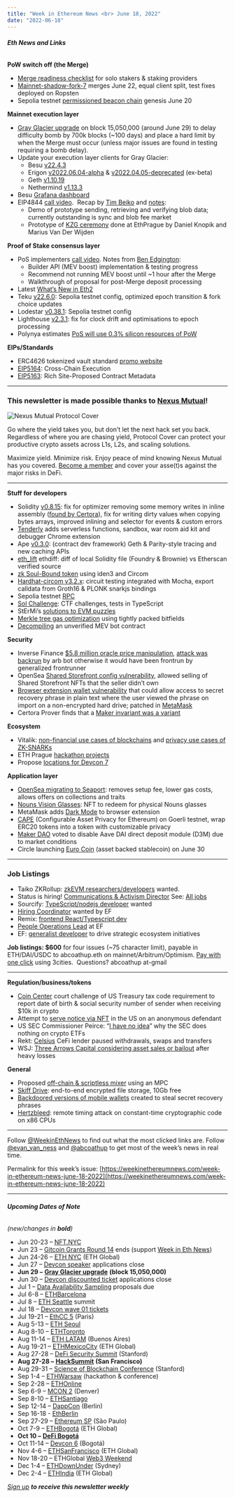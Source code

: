 ```yaml
---
title: "Week in Ethereum News <br> June 18, 2022"
date: "2022-06-18"
---
```


###### **Eth News and Links**

**PoW switch off (the Merge)**

- [Merge readiness checklist](https://launchpad.ethereum.org/en/merge-readiness/) for solo stakers & staking providers
- [Mainnet-shadow-fork-7](https://twitter.com/abcoathup/status/1536920372784025600) merges June 22, equal client split, test fixes deployed on Ropsten
- Sepolia testnet [permissioned beacon chain](https://twitter.com/terencechain/status/1536708573446561797) genesis June 20

**Mainnet execution layer**

- [Gray Glacier upgrade](https://blog.ethereum.org/2022/06/16/gray-glacier-announcement/) on block 15,050,000 (around June 29) to delay difficulty bomb by 700k blocks (~100 days) and place a hard limit by when the Merge must occur (unless major issues are found in testing requiring a bomb delay).
- Update your execution layer clients for Gray Glacier:
    - Besu [v22.4.3](https://github.com/hyperledger/besu/releases/tag/22.4.3)
    - Erigon [v2022.06.04-alpha](https://github.com/ledgerwatch/erigon/releases/tag/v2022.06.04) & [v2022.04.05-deprecated](https://github.com/ledgerwatch/erigon/releases/tag/v2022.04.05) (ex-beta)
    - Geth [v1.10.19](https://github.com/ethereum/go-ethereum/releases/tag/v1.10.19)
    - Nethermind [v1.13.3](https://github.com/NethermindEth/nethermind/releases/tag/1.13.3)
- Besu [Grafana dashboard](https://grafana.com/grafana/dashboards/16455)
- EIP4844 [call video](https://www.youtube.com/watch?v=flx1hDUV8O0).  Recap by [Tim Beiko](https://twitter.com/TimBeiko/status/1537869030857486337) and [notes](https://docs.google.com/document/d/1KgKZnb5P07rdLBb_nRCaXhzG_4PBoZXtFQNzKO2mrvc/edit): 
    - Demo of prototype sending, retrieving and verifying blob data; currently outstanding is sync and blob fee market
    - Prototype of [KZG ceremony](https://github.com/dknopik/towers-of-pau#readme) done at EthPrague by Daniel Knopik and Marius Van Der Wijden

**Proof of Stake consensus layer**

- PoS implementers [call video](https://www.youtube.com/watch?v=WHOZ_2tlTqk&t=164s). Notes from [Ben Edgington](https://hackmd.io/@benjaminion/HJFkBhdK9):
    - Builder API (MEV boost) implementation & testing progress
    - Recommend not running MEV boost until ~1 hour after the Merge
    - Walkthrough of proposal for post-Merge deposit processing
- Latest [What’s New in Eth2](https://hackmd.io/@benjaminion/eth2_news/https%3A%2F%2Fhackmd.io%2F%40benjaminion%2Fwnie2_220617)
- Teku [v22.6.0](https://github.com/ConsenSys/teku/releases/tag/22.6.0): Sepolia testnet config, optimized epoch transition & fork choice updates
- Lodestar [v0.38.1](https://github.com/ChainSafe/lodestar/releases/tag/v0.38.1): Sepolia testnet config
- Lighthouse [v2.3.1](https://github.com/sigp/lighthouse/releases/tag/v2.3.1): fix for clock drift and optimisations to epoch processing
- Polynya estimates [PoS will use 0.3% silicon resources of PoW](https://twitter.com/epolynya/status/1537292430017372160)

**EIPs/Standards**

- ERC4626 tokenized vault standard [promo website](https://erc4626.info/)
- [EIP5164](https://github.com/ethereum/EIPs/pull/5164/files): Cross-Chain Execution
- [EIP5163](https://github.com/ethereum/EIPs/pull/5163/files): Rich Site-Proposed Contract Metadata

* * *

### **This newsletter is made possible thanks to** [**Nexus Mutual**](https://nexusmutual.io/)**!**

![Nexus Mutual Protocol Cover](https://weekinethereumnews.com/wp-content/uploads/2022/03/Nexus-Mutual-Protocol-Cover-1024x586.png)

[](https://substackcdn.com/image/fetch/f_auto,q_auto:good,fl_progressive:steep/https%3A%2F%2Fbucketeer-e05bbc84-baa3-437e-9518-adb32be77984.s3.amazonaws.com%2Fpublic%2Fimages%2F57111adf-f627-4a76-b0fc-c2bbd01d173e_1600x915.png)

Go where the yield takes you, but don’t let the next hack set you back. Regardless of where you are chasing yield, Protocol Cover can protect your productive crypto assets across L1s, L2s, and scaling solutions. 

Maximize yield. Minimize risk. Enjoy peace of mind knowing Nexus Mutual has you covered. [Become a member](https://nexusmutual.io/) and cover your asse(t)s against the major risks in DeFi.

* * *

**Stuff for developers**

- Solidity [v0.8.15](https://blog.soliditylang.org/2022/06/15/solidity-0.8.15-release-announcement/): fix for optimizer removing some memory writes in inline assembly ([found by Certora](https://medium.com/certora/overly-optimistic-optimizer-certora-bug-disclosure-2101e3f7994d)), fix for writing dirty values when copying bytes arrays, improved inlining and selector for events & custom errors
- [Tenderly](https://blog.tenderly.co/new-features-web3-actions-war-rooms-sandbox-debugger-extension/) adds serverless functions, sandbox, war room aid kit and debugger Chrome extension
- Ape [v0.3.0](https://github.com/ApeWorX/ape/releases/tag/v0.3.0): (contract dev framework) Geth & Parity-style tracing and new caching APIs
- [eth\_lift](https://github.com/storming0x/ethlift-rs#readme) ethdiff: diff of local Solidity file (Foundry & Brownie) vs Etherscan verified source
- [zk Soul-Bound token](https://github.com/enricobottazzi/ZK-SBT#readme) using iden3 and Circom
- [Hardhat-circom v3.2.x](https://github.com/projectsophon/hardhat-circom/releases/tag/v3.2.2): circuit testing integrated with Mocha, export calldata from Groth16 & PLONK snarkjs bindings
- Sepolia testnet [RPC](https://twitter.com/unnawut/status/1536835158481211392)
- [Sol Challenge](https://github.com/massun-onibakuchi/sol-challenge#readme): CTF challenges, tests in TypeScript 
- StErMi’s [solutions to EVM puzzles](https://stermi.medium.com/lets-play-evm-puzzles-learning-ethereum-evm-while-playing-43a8354a02b3)
- [Merkle tree gas optimization](https://twitter.com/krzKaczor/status/1536353263519514624) using tightly packed bitfields
- [Decompiling](https://noxx.substack.com/p/mev-memoirs-into-the-arena-chapter-3e9) an unverified MEV bot contract

**Security**

- Inverse Finance [$5.8 million oracle price manipulation](https://rekt.news/inverse-rekt2/), [attack was backrun](https://twitter.com/mevrefund/status/1537421091697836032) by arb bot otherwise it would have been frontrun by generalized frontrunner
- OpenSea [Shared Storefront config vulnerability](https://twitter.com/z0age/status/1537276889504415744), allowed selling of Shared Storefront NFTs that the seller didn’t own
- [Browser extension wallet vulnerability](https://halborn.com/halborn-discovers-critical-vulnerability-affecting-crypto-wallet-browser-extensions/) that could allow access to secret recovery phrase in plain text where the user viewed the phrase on import on a non-encrypted hard drive; patched in [MetaMask](https://medium.com/metamask/security-notice-extension-disk-encryption-issue-d437d4250863) 
- Certora Prover finds that a [Maker invariant was a variant](https://hackmd.io/@SaferMaker/DAICertoraSurprise)

**Ecosystem**

- Vitalik: [non-financial use cases of blockchains](https://vitalik.ca/general/2022/06/12/nonfin.html) and [privacy use cases of ZK-SNARKs](https://vitalik.ca/general/2022/06/15/using_snarks.html)
- ETH Prague [hackathon projects](https://ethprague-2022.devpost.com/project-gallery)
- Propose [locations for Devcon 7](https://forum.devcon.org/t/propose-locations-for-devcon-7/359)

**Application layer**

- [OpenSea migrating to Seaport](https://opensea.io/blog/announcements/launching-seaport-saving-the-community-millions-in-fees/): removes setup fee, lower gas costs, allows offers on collections and traits
- [Nouns Vision Glasses](https://nounsvision.com/): NFT to redeem for physical Nouns glasses
- MetaMask adds [Dark Mode](https://twitter.com/MetaMask/status/1537480157706915841) to browser extension
- [CAPE](https://twitter.com/EspressoSys/status/1537431407621832707) (Configurable Asset Privacy for Ethereum) on Goerli testnet, wrap ERC20 tokens into a token with customizable privacy 
- [Maker DAO](https://vote.makerdao.com/executive/template-executive-vote-temporarily-disable-the-aave-dai-direct-deposit-module-d3m-june-15-2022#proposal-detail) voted to disable Aave DAI direct deposit module (D3M) due to market conditions
- Circle launching [Euro Coin](https://www.circle.com/blog/euro-coin-is-coming-on-june-30) (asset backed stablecoin) on June 30

* * *

### **Job Listings**

- Taiko ZKRollup: [zkEVM researchers/developers](https://taiko.xyz/career) wanted.
- Status is hiring! [Communications & Activism Director](https://grnh.se/0a1f0ea71us) See: [All jobs](https://grnh.se/9fc6e6fc1us)
- Sourcify: [TypeScript/nodejs developer](https://jobs.lever.co/ethereumfoundation/db85cf1d-6ffd-42a6-8f0d-f5a91c6ddf4a?lever-origin=applied&lever-source%5B%5D=Week%20in%20Ethereum) wanted
- [Hiring Coordinator](https://jobs.lever.co/ethereumfoundation/7f5bf10b-ea68-4364-a378-e34ae345a212?lever-origin=applied&lever-source%5B%5D=Week%20in%20Ethereum) wanted by EF
- Remix: [frontend React/Typescript dev](https://jobs.lever.co/ethereumfoundation/2c293808-48ed-4994-b0e0-14a8986e6ff3)
- [People Operations Lead](https://jobs.lever.co/ethereumfoundation/8046bbe5-6343-4ecf-8296-37dc2a5bf915?lever-origin=applied&lever-source%5B%5D=Week%20in%20Ethereum) at EF
- EF: [generalist developer](https://jobs.lever.co/ethereumfoundation/6b80a26f-7db3-4415-8339-a3543a967998?lever-origin=applied&lever-source%5B%5D=Week%20in%20Ethereum) to drive strategic ecosystem initiatives

**Job listings: $600** for four issues (~75 character limit), payable in ETH/DAI/USDC to abcoathup.eth on mainnet/Arbitrum/Optimism. [Pay with one click](https://3cities.xyz/#/pay?c=H4sIAHqco2IAAyXOMU6EQBSA4atMqVbAgGjJuqzGmI3JrrHcDMODnQAz5L03ERsTLey9gtJop8bGUk-xt5HE4m-__A_vPbreEZRZjQAdWH58ZZeVJQLR7iAYQglFKeNYVipJ0mQR5EWYSpCRnB_F4fEijZPopJqFz5v-Z9xg3_-O1jHsTq8BGmGsyHkLCL4TS7ghce4KcWGIja1F5XDKozBEHkjs3aWJ0FuFSjOgaE1neP-jdbXRqs2IgNdGN4AvV6v5t-qct5zRzNRL3xWAZzCsGCf3LRgiqWV8GASfxKgY6ttLhGq6sBro_otdA_afygfdejLO0tM4qes_d-LI2xABAAA) using 3cities.  Questions? abcoathup at-gmail

* * *

**Regulation/business/tokens**

- [Coin Center](https://www.coincenter.org/coin-center-has-filed-a-court-challenge-against-the-treasury-dept-over-unconstitutional-financial-surveillance/) court challenge of US Treasury tax code requirement to report date of birth & social security number of sender when receiving $10k in crypto
- Attempt to [serve notice via NFT](https://twitter.com/jerrygianakis/status/1536423045140725760) in the US on an anonymous defendant
- US SEC Commissioner Peirce: “[I have no idea](https://www.sec.gov/news/speech/peirce-remarks-regulatory-transparency-project-conference)” why the SEC does nothing on crypto ETFs
- Rekt: [Celsius](https://rekt.news/celsius-rekt/) CeFi lender paused withdrawals, swaps and transfers
- WSJ: [Three Arrows Capital considering asset sales or bailout](https://www.wsj.com/articles/battered-crypto-hedge-fund-three-arrows-capital-considers-asset-sales-bailout-11655469932) after heavy losses

**General**

- Proposed [off-chain & scriptless mixer](https://ethresear.ch/t/offchain-and-scriptless-mixer/12851) using an MPC
- [Skiff Drive](https://twitter.com/skiffprivacy/status/1537119521382666241): end-to-end encrypted file storage, 10Gb free
- [Backdoored versions of mobile wallets](https://blog.confiant.com/how-seaflower-%E8%97%8F%E6%B5%B7%E8%8A%B1-installs-backdoors-in-ios-android-web3-wallets-to-steal-your-seed-phrase-d25f0ccdffce) created to steal secret recovery phrases
- [Hertzbleed](https://www.hertzbleed.com/): remote timing attack on constant-time cryptographic code on x86 CPUs

* * *

Follow [@WeekinEthNews](https://twitter.com/WeekInEthNews) to find out what the most clicked links are. Follow [@evan\_van\_ness](https://twitter.com/evan_van_ness) and [@abcoathup](https://twitter.com/abcoathup) to get most of the week’s news in real time.

Permalink for this week’s issue: [https://weekinethereumnews.com/week-in-ethereum-news-june-18-2022](https://weekinethereumnews.com/week-in-ethereum-news-june-18-2022)

* * *

###### **Upcoming Dates of Note**

_(new/changes in_ **_bold_**_)_

- Jun 20-23 – [NFT.NYC](https://www.nft.nyc/)
- Jun 23 – [Gitcoin Grants Round 14](https://gitcoin.co/grants/) ends (support [Week in Eth News](https://gitcoin.co/grants/2785/week-in-ethereum-news))
- Jun 24-26 – [ETH NYC](https://nyc.ethglobal.co/) (ETH Global)
- Jun 27 – [Devcon speaker](https://devcon.org/en/applications/) applications close
- **Jun 29 –** [**Gray Glacier upgrade**](https://blog.ethereum.org/2022/06/16/gray-glacier-announcement/) **(block 15,050,000)**
- Jun 30 – [Devcon discounted ticket](https://devcon.org/en/tickets/) applications close
- Jul 1 – [Data Availability Sampling](https://github.com/ethereum/requests-for-proposals/blob/master/open-rfps/das.md) proposals due
- Jul 6-8 – [ETHBarcelona](https://ethbarcelona.com/)
- Jul 8 – [ETH Seattle](https://2022.ethseattle.org/) summit
- Jul 18 – [Devcon wave 01 tickets](https://devcon.org/en/tickets/)
- Jul 19-21 – [EthCC 5](https://ethcc.io/) (Paris)
- Aug 5-13 – [ETH Seoul](https://2022.ethseoul.org/)
- Aug 8-10 – [ETHToronto](https://www.ethtoronto.ca/)
- Aug 11-14 – [ETH LATAM](https://twitter.com/ethlatam/status/1524146640474587137) (Buenos Aires)
- Aug 19-21 – [ETHMexicoCity](https://mexico.ethglobal.com/) (ETH Global)
- Aug 27-28 – [DeFi Security Summit](https://defisecuritysummit.org/) (Stanford)
- **Aug 27-28 –** [**HackSummit**](https://sf.hacksummit.org/) **(San Francisco)**
- Aug 29-31 – [Science of Blockchain Conference](https://cbr.stanford.edu/sbc22/) (Stanford)
- Sep 1-4 – [ETHWarsaw](https://ethwarsaw.dev/) (hackathon & conference)
- Sep 2-28 – [ETHOnline](https://online.ethglobal.com/')
- Sep 6-9 – [MCON 2](https://www.mcon.fun/) (Denver)
- Sep 8-10 – [ETHSantiago](https://twitter.com/EthereumStgo)
- Sep 12-14 – [DappCon](https://www.dappcon.io/) (Berlin)
- Sep 16-18 - [EthBerlin](https://ethberlin.ooo/)
- Sep 27-29 – [Ethereum SP](https://twitter.com/Ethereum_Brasil/status/1530320916667895808) (São Paulo)
- Oct 7-9 – [ETHBogotá](https://bogota.ethglobal.com/) (ETH Global)
- **Oct 10 –** [**DeFi Bogotá**](https://2022.defibogota.org/)
- Oct 11-14 – [Devcon 6](https://blog.ethereum.org/2022/02/18/colombia-in-2022-redux/) (Bogotá)
- Nov 4-6 – [ETHSanFrancisco](https://sf.ethglobal.com/) (ETH Global)
- Nov 18-20 – ETHGlobal [Web3 Weekend](https://web3weekend.ethglobal.com/)
- Dec 1-4 – [ETHDownUnder](https://ethdownunder.com/) (Sydney)
- Dec 2-4 – [ETHIndia](https://ethindia.co/) (ETH Global)

[_Sign up_](https://weekinethereum.substack.com/subscribe#about) **_to receive this newsletter weekly_**
